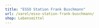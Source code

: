 ```yaml
---
title: "ESSO Station Frank Buschmann"
url: /varel/esso-station-frank-buschmann/
shop: Lebensmittel
---
```

